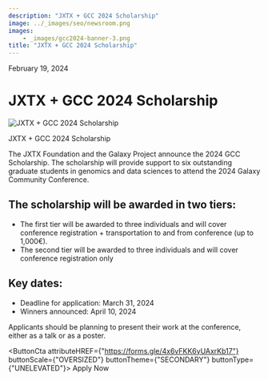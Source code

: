 ```yaml
---
description: "JXTX + GCC 2024 Scholarship"
image: ../_images/seo/newsroom.png
images:
    - _images/gcc2024-banner-3.png
title: "JXTX + GCC 2024 Scholarship"
---
```


<Date>February 19, 2024</Date>

# JXTX + GCC 2024 Scholarship

<Image alt="JXTX + GCC 2024 Scholarship" image={props.images[0]}></Image>

<figcaption>JXTX + GCC 2024 Scholarship</figcaption>


The JXTX Foundation and the Galaxy Project announce the 2024 GCC Scholarship. The scholarship will provide support to six outstanding graduate students in genomics and data sciences to attend the 2024 Galaxy Community Conference.

## The scholarship will be awarded in two tiers:

- The first tier will be awarded to three individuals and will cover conference registration + transportation to and from conference (up to 1,000€). 
- The second tier will be awarded to three individuals and will cover conference registration only

## Key dates:

- Deadline for application: March 31, 2024
- Winners announced: April 10, 2024

Applicants should be planning to present their work at the conference, either as a talk or as a poster.

<ButtonCta
    attributeHREF={"https://forms.gle/4x6vFKK6yUAxrKb17"}
    buttonScale={"OVERSIZED"}
    buttonTheme={"SECONDARY"}
    buttonType={"UNELEVATED"}>
Apply Now
</ButtonCta>
